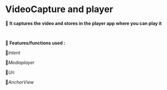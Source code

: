 # VideoCapture and player

🔴 **It captures the video and stores in the player app where you can play it**
 
 <br/>

🔴 **Features/functions used :**
 >
 🍁*Intent*
 >
 🍁*Mediaplayer*
 >
 🍁*Uri* 
 >
 🍁*AnchorView*
